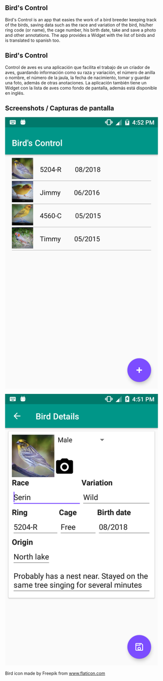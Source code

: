 Bird's Control
-----

Bird's Control is an app that easies the work of a bird breeder keeping track of the birds,
saving data such as the race and variation of the bird, his/her ring code (or name), the cage number,
his birth date, take and save a photo and other annotations.
The app provides a Widget with the list of birds and is translated to spanish too.

Bird's Control
-----

Control de aves es una aplicación que facilita el trabajo de un criador de aves, guardando información
como su raza y variación, el número de anilla o nombre, el número de la jaula, la fecha de nacimiento,
tomar y guardar una foto, además de otras anotaciones.
La aplicación también tiene un Widget con la lista de aves como fondo de pantalla, además está disponible
en inglés.

Screenshots / Capturas de pantalla
-----

![Bird's list](/screenshots/birds_list.png?raw=true "Bird's list")

![Bird's details](/screenshots/bird_detail.png?raw=true "Bird's details")

Bird icon made by Freepik from www.flaticon.com